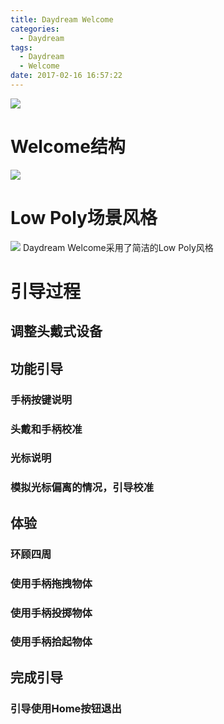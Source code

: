 ```yaml
---
title: Daydream Welcome
categories:
  - Daydream
tags:
  - Daydream
  - Welcome
date: 2017-02-16 16:57:22
---
```


![](http://cdn.tyrion.wang/Welcome_0.0_title.jpg?imageMogr2/thumbnail/1024x)

<!--more-->
# Welcome结构
![](http://cdn.tyrion.wang/Welcome_1.0_structure.png)

# Low Poly场景风格
![](http://cdn.tyrion.wang/Welcome_11.0_scene_01.jpg?imageMogr2/thumbnail/1024x)
Daydream Welcome采用了简洁的Low Poly风格

# 引导过程
## 调整头戴式设备
## 功能引导
### 手柄按键说明
### 头戴和手柄校准
### 光标说明
### 模拟光标偏离的情况，引导校准
## 体验
### 环顾四周
### 使用手柄拖拽物体
### 使用手柄投掷物体
### 使用手柄拾起物体
## 完成引导
### 引导使用Home按钮退出

